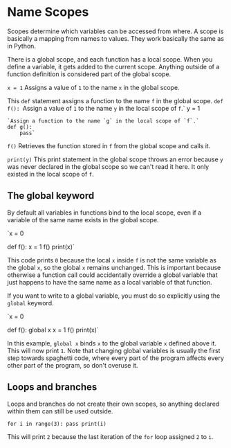# Name Scopes
Scopes determine which variables can be accessed from where. A scope is basically a mapping from names to values.
They work basically the same as in Python.

There is a global scope, and each function has a local scope.
When you define a variable, it gets added to the current scope.
Anything outside of a function definition is considered part of the global scope.

`x = 1`
Assigns a value of `1` to the name `x` in the global scope.

This `def` statement assigns a function to the name `f` in the global scope.
`def f():
    `Assign a value of `1` to the name `y` in the local scope of `f`.`
    y = 1

    `Assign a function to the name `g` in the local scope of `f`.`
    def g():
        pass`

`f()`
Retrieves the function stored in `f` from the global scope and calls it.

`print(y)`
This print statement in the global scope throws an error because `y` was never declared in the global scope so we can't read it here.
It only existed in the local scope of `f`.

## The global keyword
By default all variables in functions bind to the local scope, even if a variable of the same name exists in the global scope.

`x = 0

def f():
    x = 1
f()
print(x)`

This code prints `0` because the local `x` inside `f` is not the same variable as the global `x`, so the global `x` remains unchanged. This is important because otherwise a function call could accidentally override a global variable that just happens to have the same name as a local variable of that function.

If you want to write to a global variable, you must do so explicitly using the `global` keyword.

`x = 0

def f():
    global x
    x = 1
f()
print(x)`

In this example, `global x` binds `x` to the global variable `x` defined above it. This will now print `1`.
Note that changing global variables is usually the first step towards spaghetti code, where every part of the program affects every other part of the program, so don't overuse it.

## Loops and branches
Loops and branches do not create their own scopes, so anything declared within them can still be used outside.

`for i in range(3):
    pass
print(i)`

This will print `2` because the last iteration of the `for` loop assigned `2` to `i`.